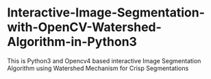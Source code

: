 # Interactive-Image-Segmentation-with-OpenCV-Watershed-Algorithm-in-Python3
This is Python3 and Opencv4 based interactive Image Segmentation Algorithm using Watershed Mechanism for Crisp Segmentations
